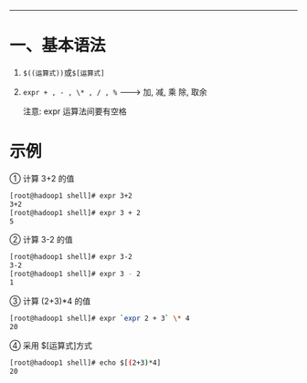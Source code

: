 


--- 
# 一、基本语法
1. `$((运算式))`或`$[运算式]`
2. `expr + , - , \* , / , %`  --->  加, 减, 乘 除, 取余

    注意: expr 运算法间要有空格

# 示例
① 计算 3+2 的值
```bash
[root@hadoop1 shell]# expr 3+2
3+2
[root@hadoop1 shell]# expr 3 + 2
5
```

② 计算 3-2 的值
```bash
[root@hadoop1 shell]# expr 3-2
3-2
[root@hadoop1 shell]# expr 3 - 2
1
```

③ 计算 (2+3)*4 的值
```bash
[root@hadoop1 shell]# expr `expr 2 + 3` \* 4
20
```

④ 采用 $[运算式]方式
```bash
[root@hadoop1 shell]# echo $[(2+3)*4]
20
```